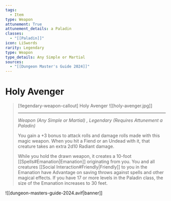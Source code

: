 ```yaml
---
tags:
  - Item
type: Weapon
attunement: True
attunement_details: a Paladin
classes:
  - "[[Paladin]]"
icon: LiSwords
rarity: Legendary
type: Weapon
type_details: Any Simple or Martial
sources: 
  - "[[Dungeon Master's Guide 2024]]"
---
```

# Holy Avenger
>[!legendary-weapon-callout] Holy Avenger
>![[holy-avenger.jpg]]
>
>- - -
>_Weapon (Any Simple or Martial) , Legendary (Requires Attunement a Paladin)_
>
>You gain a +3 bonus to attack rolls and damage rolls made with this magic weapon. When you hit a Fiend or an Undead with it, that creature takes an extra 2d10 Radiant damage.
>
>While you hold the drawn weapon, it creates a 10-foot [[Spells#Emanation\|Emanation]] originating from you. You and all creatures [[Social Interaction#Friendly\|Friendly]] to you in the Emanation have Advantage on saving throws against spells and other magical effects. If you have 17 or more levels in the Paladin class, the size of the Emanation increases to 30 feet.
>


![[dungeon-masters-guide-2024.avif|banner]]